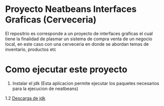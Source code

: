 # Proyecto Neatbeans Interfaces Graficas (Cerveceria)

El repositrio es corresponde a un proyecto de interfaces graficas el cual tiene la finalidad de plasmar un sistema de compra venta de un negocio local, en este caso con una cerveceria en donde se abordan temas de inventario, productos etc

# Como ejecutar este proyecto

1. Instalar el jdk (Esta aplicacion permite ejecutar los paquetes necesarios para la ejecucion de neatbeans)

 1.2 [Descarga de jdk](https://www.oracle.com/mx/java/technologies/downloads/#jdk21-windows)